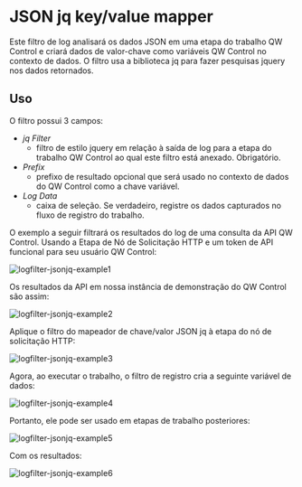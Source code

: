 # JSON jq key/value mapper

Este filtro de log analisará os dados JSON em uma etapa do trabalho QW Control e criará dados de valor-chave como variáveis ​​QW Control no contexto de dados. O filtro usa a biblioteca jq para fazer pesquisas jquery nos dados retornados.
## Uso

O filtro possui 3 campos:

- *jq Filter*
  - filtro de estilo jquery em relação à saída de log para a etapa do trabalho QW Control ao qual este filtro está anexado. Obrigatório.
- *Prefix*
  - prefixo de resultado opcional que será usado no contexto de dados do QW Control como a chave variável.
- *Log Data*
  - caixa de seleção. Se verdadeiro, registre os dados capturados no fluxo de registro do trabalho.

O exemplo a seguir filtrará os resultados do log de uma consulta da API QW Control. Usando a Etapa de Nó de Solicitação HTTP e um token de API funcional para seu usuário QW Control:

![logfilter-jsonjq-example1](/assets/img/logfilter-jsonjq-example1.png)

Os resultados da API em nossa instância de demonstração do QW Control são assim:

![logfilter-jsonjq-example2](/assets/img/logfilter-jsonjq-example2.png)

Aplique o filtro do mapeador de chave/valor JSON jq à etapa do nó de solicitação HTTP:

![logfilter-jsonjq-example3](/assets/img/logfilter-jsonjq-example3.png)

Agora, ao executar o trabalho, o filtro de registro cria a seguinte variável de dados:

![logfilter-jsonjq-example4](/assets/img/logfilter-jsonjq-example4.png)

Portanto, ele pode ser usado em etapas de trabalho posteriores:

![logfilter-jsonjq-example5](/assets/img/logfilter-jsonjq-example5.png)

Com os resultados:

![logfilter-jsonjq-example6](/assets/img/logfilter-jsonjq-example6.png)
